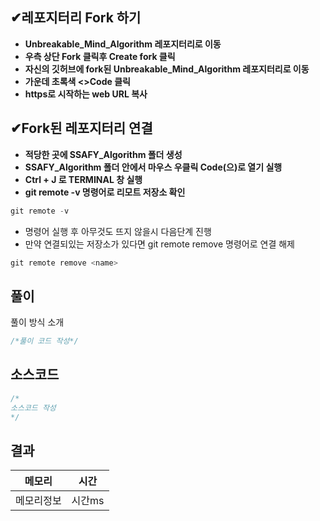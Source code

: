## ✔레포지터리 Fork 하기
- **Unbreakable_Mind_Algorithm 레포지터리로 이동**
- **우측 상단 Fork 클릭후 Create fork 클릭**
- **자신의 깃허브에 fork된 Unbreakable_Mind_Algorithm 레포지터리로 이동**
- **가운데 초록색 <>Code 클릭**
- **https로 시작하는 web URL 복사**

## ✔Fork된 레포지터리 연결
- **적당한 곳에 SSAFY_Algorithm 폴더 생성**
- **SSAFY_Algorithm 폴더 안에서 마우스 우클릭 Code(으)로 열기 실행**
- **Ctrl + J 로 TERMINAL 창 실행**
- **git remote -v 명령어로 리모트 저장소 확인**
 ```jsx
git remote -v 
```
- 명령어 실행 후 아무것도 뜨지 않을시 다음단계 진행 
- 만약 연결되있는 저장소가 있다면 git remote remove 명령어로 연결 해제
 ```jsx
git remote remove <name>
```


## 풀이

풀이 방식 소개

~~~java
/*풀이 코드 작성*/
~~~

## 소스코드
~~~java
/*
소스코드 작성
*/
~~~

## 결과 

| 메모리  | 시간 |
|----|----|
| 메모리정보| 시간ms|

